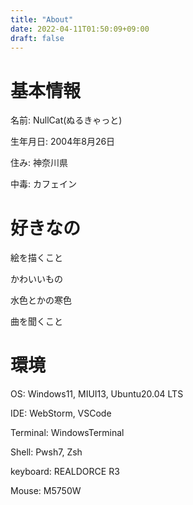 ```yaml
---
title: "About"
date: 2022-04-11T01:50:09+09:00
draft: false
---
```


# 基本情報
名前: NullCat(ぬるきゃっと)

生年月日: 2004年8月26日

住み: 神奈川県

中毒: カフェイン

# 好きなの
絵を描くこと

かわいいもの

水色とかの寒色

曲を聞くこと

# 環境
OS: Windows11, MIUI13, Ubuntu20.04 LTS

IDE: WebStorm, VSCode

Terminal: WindowsTerminal

Shell: Pwsh7, Zsh

keyboard: REALDORCE R3

Mouse: M5750W